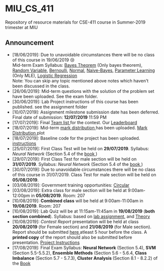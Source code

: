 # MIU_CS_411
Repository of resource materials for CSE-411 course in Summer-2019 trimester at MIU

## Announcement <br />
* [18/06/2019]: Due to unavoidable circumstances there will be no class of this course in 19/06/2019 :cry: <br />
 Mid-term Exam Syllabus: <a href="./probability/040-cond-probability.pdf">Bayes Theorem</a> (Only bayes theorem), 
 <a href="./probability/060-random-variables.pdf">Random Variable</a>, 
 <a href="./probability/070-bernoulli-binomial.pdf">Bernoulli</a>, 
 <a href="./probability/110-normal-distribution.pdf">Normal</a>, 
 <a href="./probability/210-naive-bayes.pdf">Naive-Bayes</a>,
 <a href="./probability/200-learning.pdf">Parameter Learning</a> (Only MLE), 
 <a href="./probability/220-logistic-regression.pdf">Logistic Regression</a> <br />
Note: You can skip any topic mentioned above notes which haven't been discussed in the class.   
* [26/06/2019]: Mid-term questions with the solution of the problem set have been uploaded. See the exam folder. 
* [30/06/2019]: Lab Project instructions of this course has been published. see the assignment folder
* [10/07/2019]: Assignment milestone submission date has been deferred. Final date of submission: <b>12/07/2019</b> 11:59 PM
* [17/07/2019]: Final <a href="./lab_assignment/all_team_list.pdf"> Team list </a> for the contest. Our <a href="https://github.com/Mahedi-61/MIU_CS_411/issues/8"> Leaderboard </a>
* [18/07/2019]: Mid-term <a href="./exam/mark_distribution.pdf"> mark distribution </a> has been uploaded. <a href="./exam/mid_mark_plot.png"> Mark Distribution </a>plot
* [18/07/2019]: Baseline code for the project has been uploaded. <a href="./lab_assignment/baseline/instruction.md"> instructions </a> 
* [25/07/2019]: First Class Test will be held on <b>29/07/2019</b>. Syllabus: <i>Neural Network</i> (Section 5.4 of the <a href="./Books/data_mining.pdf"> book </a>)
* [29/07/2019]: First Class Test for male section will be held on <b>31/07/2019</b>. Syllabus: <i>Neural Network</i> (Section 5.4 of the <a href="./Books/data_mining.pdf"> book </a>)
* [30/07/2019]: Due to unavoidable circumstances there will be no class of this course in 31/07/2019. Class Test for male section will be held on <b>05/08/2019</b>.
* [03/08/2019]: Government training opportunities: <a href="./appendix/bhtpa.pdf">Circular</a>
* [03/08/2019]: Extra class for male section will be held at 9:00am-12:00pm in <b>05/08/2019</b>. Room: 207
* [10/08/2019]: <b>Combined class</b> will be held at 9:00am-11:00am in <b>19/08/2019</b>. Room: 207
* [10/08/2019]: Lab Quiz will be at 11:15am-11:45am in <b>19/08/2019</b> (<b>both section combined</b>). Syllabus: based on <a href="https://www.kaggle.com/c/house-prices-advanced-regression-techniques"> lab assignment</a>, and <a href="./notes/quiz_content.pdf">Theory</a>
* [10/08/2019]: <i>Contest Report</i> presentation will be held at class <b>20/08/2019</b> (for Female section) and <b>21/08/2019</b> (for Male section). Report should be submitted <a href="https://www.dropbox.com/request/yOKDholl5dvR75LZso6K"> here </a> atleast 5 hour before the class. A <b>printed copy</b> of the report should also be submitted before presentation. <a href="./lab_assignment/project_report_instructions.pdf">Project Instructions</a>
* [17/08/2019]:  Final Exam Syllabus: <b>Neural Network</b> (Section 5.4), <b>SVM</b> (Section 5.5-5.5.2), <b>Ensemble Methods</b> (Section 5.6 - 5.6.4, <b>Class Imbalance</b> (Section 5.7 - 5.7.3), <b>Cluster Analysis </b>(Section 8.1 - 8.2.2) of the <a href="./Books/data_mining.pdf">Book</a>
